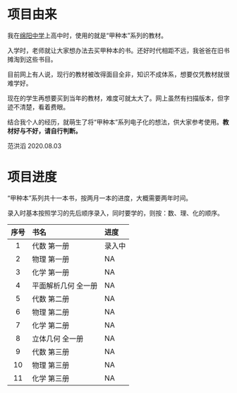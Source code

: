 # 项目由来

我在[绵阳中学](http://www.scmyzx.com.cn)上高中时，使用的就是“甲种本”系列的教材。

入学时，老师就让大家想办法去买甲种本的书。还好时代相距不远，我爸爸在旧书摊淘到这些书目。

目前网上有人说，现行的教材被改得面目全非，知识不成体系，想要仅凭教材就很难学好。

现在的学生再想要买到当年的教材，难度可就太大了。网上虽然有扫描版本，但字迹不清楚，看着费眼。

结合我个人的经历，就萌生了将“甲种本”系列电子化的想法，供大家参考使用。**教材好与不好，请自行判断。**

范洪滔 2020.08.03

# 项目进度

“甲种本”系列共十一本书，按两月一本的进度，大概需要两年时间。

录入时基本按照学习的先后顺序录入，同时要学的，则按：数、理、化的顺序。

| 序号 | 书名 | 进度 |
|:--:|:--|:--|
| 1 | 代数 第一册 | 录入中 |
| 2 | 物理 第一册 | NA |
| 3 | 化学 第一册 | NA |
| 4 | 平面解析几何 全一册 | NA |
| 5 | 代数 第二册 | NA |
| 6 | 物理 第二册 | NA |
| 7 | 化学 第二册 | NA |
| 8 | 立体几何 全一册 | NA |
| 9 | 代数 第三册 | NA |
| 10 | 物理 第三册 | NA |
| 11 | 化学 第三册 | NA |
